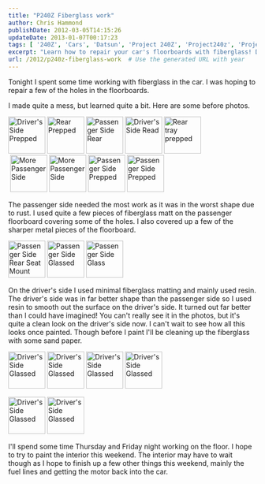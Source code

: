 ```yaml
---
title: "P240Z Fiberglass work"
author: Chris Hammond
publishDate: 2012-03-05T14:15:26
updateDate: 2013-01-07T00:17:23
tags: [ '240Z', 'Cars', 'Datsun', 'Project 240Z', 'Project240z', 'Project240Zcom' ]
excerpt: "Learn how to repair your car's floorboards with fiberglass! Discover the steps to tackle rust and holes for a clean, smooth finish. #CarRepair #FiberglassRepair #DIY"
url: /2012/p240z-fiberglass-work  # Use the generated URL with year
---
```

<p>Tonight I spent some time working with fiberglass in the car. I was hoping to repair a few of the holes in the floorboards.</p> <p>I made quite a mess, but learned quite a bit. Here are some before photos.</p> <p><a class="image_link" id="set_thumb_link_782283845" title="Driver's Side Prepped" href="https://www.flickr.com/photos/chammond/782283845/in/set-72157594465585463/"><img height="75" alt="Driver's Side Prepped" src="https://farm2.static.flickr.com/1239/782283845_4a98080c53_s.jpg" width="75" /></a> <a class="image_link" id="set_thumb_link_782279103" title="Rear Prepped" href="https://www.flickr.com/photos/chammond/782279103/in/set-72157594465585463/"><img height="75" alt="Rear Prepped" src="https://farm2.static.flickr.com/1191/782279103_f6dc23edc9_s.jpg" width="75" /></a> <a class="image_link" id="set_thumb_link_783148832" title="Passenger Side Rear" href="https://www.flickr.com/photos/chammond/783148832/in/set-72157594465585463/"><img height="75" alt="Passenger Side Rear" src="https://farm2.static.flickr.com/1405/783148832_a6df33f0c1_s.jpg" width="75" /></a> <a class="image_link" id="set_thumb_link_782269191" title="Driver's Side Read" href="https://www.flickr.com/photos/chammond/782269191/in/set-72157594465585463/"><img height="75" alt="Driver's Side Read" src="https://farm2.static.flickr.com/1163/782269191_d6fa0b7cc4_s.jpg" width="75" /></a> <a class="image_link" id="set_thumb_link_782264087" title="Rear tray prepped" href="https://www.flickr.com/photos/chammond/782264087/in/set-72157594465585463/"><img height="75" alt="Rear tray prepped" src="https://farm2.static.flickr.com/1263/782264087_70a0e9c215_s.jpg" width="75" /></a><br /> &nbsp;<a class="image_link" id="set_thumb_link_782259683" title="More Passenger Side" href="https://www.flickr.com/photos/chammond/782259683/in/set-72157594465585463/"><img height="75" alt="More Passenger Side" src="https://farm2.static.flickr.com/1389/782259683_327fb1836a_s.jpg" width="75" /></a> <a class="image_link" id="set_thumb_link_782254643" title="More Passenger Side" href="https://www.flickr.com/photos/chammond/782254643/in/set-72157594465585463/"><img height="75" alt="More Passenger Side" src="https://farm2.static.flickr.com/1406/782254643_7c9e474a2d_s.jpg" width="75" /></a> <a class="image_link" id="set_thumb_link_783124258" title="Passenger Side Prepped" href="https://www.flickr.com/photos/chammond/783124258/in/set-72157594465585463/"><img height="75" alt="Passenger Side Prepped" src="https://farm2.static.flickr.com/1253/783124258_ae0f26041a_s.jpg" width="75" /></a> <a class="image_link" id="set_thumb_link_783119184" title="Passenger Side Prepped" href="https://www.flickr.com/photos/chammond/783119184/in/set-72157594465585463/"><img height="75" alt="Passenger Side Prepped" src="https://farm2.static.flickr.com/1345/783119184_472925df95_s.jpg" width="75" /></a></p> <p>The passenger side needed the most work as it was in the worst shape due to rust. I used quite a few pieces of fiberglass matt on the passenger floorboard covering some of the holes. I also covered up a few of the sharper metal pieces of the floorboard.</p> <p><a class="image_link" id="set_thumb_link_783197250" title="Passenger Side Rear Seat Mount" href="https://www.flickr.com/photos/chammond/783197250/in/set-72157594465585463/"><img height="75" alt="Passenger Side Rear Seat Mount" src="https://farm2.static.flickr.com/1424/783197250_28ce5b432c_s.jpg" width="75" /></a> <a class="image_link" id="set_thumb_link_782316363" title="Passenger Side Glassed" href="https://www.flickr.com/photos/chammond/782316363/in/set-72157594465585463/"><img height="75" alt="Passenger Side Glassed" src="https://farm2.static.flickr.com/1148/782316363_c4d5cd8385_s.jpg" width="75" /></a> <a class="image_link" id="set_thumb_link_782310645" title="Passenger Side Glass" href="https://www.flickr.com/photos/chammond/782310645/in/set-72157594465585463/"><img height="75" alt="Passenger Side Glass" src="https://farm2.static.flickr.com/1201/782310645_f9e7b3bdf7_s.jpg" width="75" /></a></p> <p>On the driver's side I used minimal fiberglass matting and mainly used resin. The driver's side was in far better shape than the passenger side so I used resin to smooth out the surface on the driver's side. It turned out far better than I could have imagined! You can't really see it in the photos, but it's quite a clean look on the driver's side now. I can't wait to see how all this looks once painted. Though before I paint I'll be cleaning up the fiberglass with some sand paper.</p> <p><a class="image_link" id="set_thumb_link_783180804" title="Driver's Side Glassed" href="https://www.flickr.com/photos/chammond/783180804/in/set-72157594465585463/"><img height="75" alt="Driver's Side Glassed" src="https://farm2.static.flickr.com/1257/783180804_24310b5776_s.jpg" width="75" /></a> <a class="image_link" id="set_thumb_link_782300717" title="Driver's Side Glassed" href="https://www.flickr.com/photos/chammond/782300717/in/set-72157594465585463/"><img height="75" alt="Driver's Side Glassed" src="https://farm2.static.flickr.com/1343/782300717_6712bc4068_s.jpg" width="75" /></a> <a class="image_link" id="set_thumb_link_783171108" title="Driver's Side Glassed" href="https://www.flickr.com/photos/chammond/783171108/in/set-72157594465585463/"><img height="75" alt="Driver's Side Glassed" src="https://farm2.static.flickr.com/1260/783171108_1e2817f6d2_s.jpg" width="75" /></a> <a class="image_link" id="set_thumb_link_782292067" title="Driver's Side Glassed" href="https://www.flickr.com/photos/chammond/782292067/in/set-72157594465585463/"><img height="75" alt="Driver's Side Glassed" src="https://farm2.static.flickr.com/1084/782292067_7163ecacfd_s.jpg" width="75" /></a></p> <p><a class="image_link" id="set_thumb_link_783206998" title="Driver's Side Glassed" href="https://www.flickr.com/photos/chammond/783206998/in/set-72157594465585463/"><img height="75" alt="Driver's Side Glassed" src="https://farm2.static.flickr.com/1401/783206998_46e11df849_s.jpg" width="75" /></a> <a class="image_link" id="set_thumb_link_782326631" title="Driver's Side Glassed" href="https://www.flickr.com/photos/chammond/782326631/in/set-72157594465585463/"><img height="75" alt="Driver's Side Glassed" src="https://farm2.static.flickr.com/1083/782326631_1c5ecf4a8d_s.jpg" width="75" /></a></p> <p>I'll spend some time Thursday and Friday night working on the floor. I hope to try to paint the interior this weekend. The interior may have to wait though as I hope to finish up a few other things this weekend, mainly the fuel lines and getting the motor back into the car.</p>


